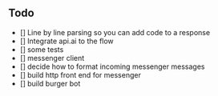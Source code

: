 ## Todo

- [] Line by line parsing so you can add code to a response
- [] Integrate api.ai to the flow
- [] some tests
- [] messenger client
- [] decide how to format incoming messenger messages
- [] build http front end for messenger
- [] build burger bot
